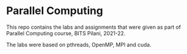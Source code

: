 # Parallel Computing

This repo contains the labs and assignments that were given as part of Parallel Computing course, BITS Pilani, 2021-22.

The labs were based on pthreads, OpenMP, MPI and cuda.
